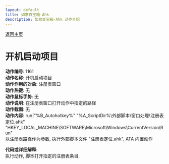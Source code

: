 ```yaml
---
layout: default
title: 如意百宝箱-Ahk
description: 如意百宝箱-Ahk 动作介绍
---
```

<link rel="stylesheet" href="../Actions/css/atom-one-light.min.css">
<script src="../Actions/js/highlight.min.js"></script>
<script>hljs.highlightAll();</script>

[返回主页](../index.md)

# [](#header-2) 开机启动项目

**动作编号**: 1161  
**动作名称**: 开机启动项目  
**动作作用的对象**: 注册表窗口  
**动作热键**: 无  
**动作鼠标手势**: 无  
**动作说明**: 在注册表窗口打开动作中指定的路径  
**动作截图**: 无    
**动作内容**: run|"%B_Autohotkey%" "%A_ScriptDir%\外部脚本\窗口处理\注册表定位.ahk" "HKEY_LOCAL_MACHINE\SOFTWARE\Microsoft\Windows\CurrentVersion\Run"  
以注册表路径作为参数, 执行外部脚本文件 "注册表定位.ahk", ATA 内置动作  

**代码或详细解释**:  
执行动作, 脚本打开指定的注册表条目.  